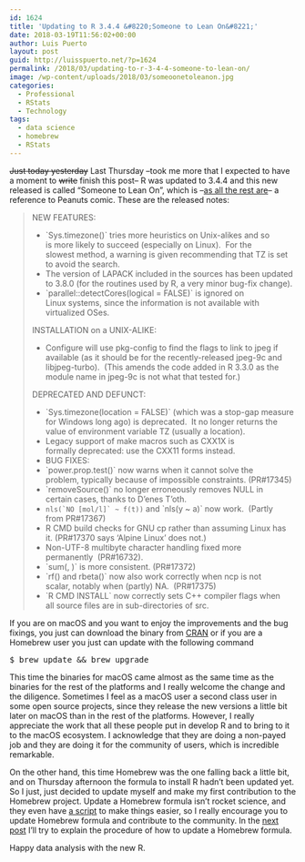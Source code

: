 ```yaml
---
id: 1624
title: 'Updating to R 3.4.4 &#8220;Someone to Lean On&#8221;'
date: 2018-03-19T11:56:02+00:00
author: Luis Puerto
layout: post
guid: http://luisspuerto.net/?p=1624
permalink: /2018/03/updating-to-r-3-4-4-someone-to-lean-on/
image: /wp-content/uploads/2018/03/someoonetoleanon.jpg
categories:
  - Professional
  - RStats
  - Technology
tags:
  - data science
  - homebrew
  - RStats
---
```

<del>Just today yesterday</del> Last Thursday –took me more that I expected to have a moment to <del>write</del> finish this post– R was updated to 3.4.4 and this new released is called &#8220;Someone to Lean On&#8221;, which is –[as all the rest are](http://livefreeordichotomize.com/2017/09/28/r-release-names/)– a reference to Peanuts comic. These are the released notes:

> NEW FEATURES:
> 
>   * \`Sys.timezone()\` tries more heuristics on Unix-alikes and so is more likely to succeed (especially on Linux).  For the slowest method, a warning is given recommending that TZ is set to avoid the search.
>   * The version of LAPACK included in the sources has been updated to 3.8.0 (for the routines used by R, a very minor bug-fix change).
>   * \`parallel::detectCores(logical = FALSE)\` is ignored on Linux systems, since the information is not available with virtualized OSes.
> 
> INSTALLATION on a UNIX-ALIKE:
> 
>   * Configure will use pkg-config to find the flags to link to jpeg if available (as it should be for the recently-released jpeg-9c and libjpeg-turbo).  (This amends the code added in R 3.3.0 as the module name in jpeg-9c is not what that tested for.)
> 
> DEPRECATED AND DEFUNCT:
> 
>   * \`Sys.timezone(location = FALSE)\` (which was a stop-gap measure for Windows long ago) is deprecated.  It no longer returns the value of environment variable TZ (usually a location).
>   * Legacy support of make macros such as CXX1X is formally deprecated: use the CXX11 forms instead.
>   * BUG FIXES:
>   * \`power.prop.test()\` now warns when it cannot solve the problem, typically because of impossible constraints. (PR#17345)
>   * \`removeSource()\` no longer erroneously removes NULL in certain cases, thanks to D&#8217;enes T&#8217;oth.
>   * ``nls(`NO [mol/l]` ~ f(t))`` and \`nls(y ~ a)\` now work.  (Partly from PR#17367)
>   * R CMD build checks for GNU cp rather than assuming Linux has it. (PR#17370 says &#8216;Alpine Linux&#8217; does not.)
>   * Non-UTF-8 multibyte character handling fixed more permanently  (PR#16732).
>   * \`sum(, )\` is more consistent. (PR#17372)
>   * \`rf() and rbeta()\` now also work correctly when ncp is not scalar, notably when (partly) NA.  (PR#17375)
>   * \`R CMD INSTALL\` now correctly sets C++ compiler flags when all source files are in sub-directories of src.

If you are on macOS and you want to enjoy the improvements and the bug fixings, you just can download the binary from [CRAN](https://cran.r-project.org/bin/macosx/) or if you are a Homebrew user you just can update with the following command

<pre class="lang:sh decode:true">$ brew update && brew upgrade
</pre>

This time the binaries for macOS came almost as the same time as the binaries for the rest of the platforms and I really welcome the change and the diligence. Sometimes I feel as a macOS user a second class user in some open source projects, since they release the new versions a little bit later on macOS than in the rest of the platforms. However, I really appreciate the work that all these people put in develop R and to bring to it to the macOS ecosystem. I acknowledge that they are doing a non-payed job and they are doing it for the community of users, which is incredible remarkable.

On the other hand, this time Homebrew was the one falling back a little bit, and on Thursday afternoon the formula to install R hadn&#8217;t been updated yet. So I just, just decided to update myself and make my first contribution to the Homebrew project. Update a Homebrew formula isn&#8217;t rocket science, and they even have [a script](https://github.com/Homebrew/homebrew-core/blob/master/CONTRIBUTING.md#submit-a-version-upgrade-for-the-foo-formula) to make things easier, so I really encourage you to update Homebrew formula and contribute to the community. In the [next post](http://luisspuerto.net/2018/03/how-i-updated-the-r-formula-in-homebrew/) I&#8217;ll try to explain the procedure of how to update a Homebrew formula.

Happy data analysis with the new R.